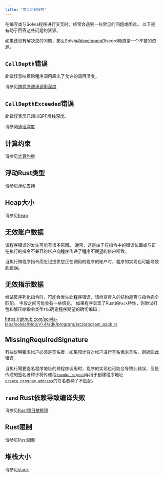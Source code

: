 ```yaml
---
title: "常见问题解答"
---
```


在编写或与Solvia程序进行交互时，经常会遇到一些常见的问题或困难。 以下是有助于回答这些问题的资源。

如果还没有解决您的问题，那么Solvia[#developers](https://discord.gg/RxeGBH)Discord频道是一个不错的资源。

## `CallDepth`错误

此错误意味着跨程序调用超出了允许的调用深度。

请参见[跨程序调用调用深度](developing/programming-model/calling-between-programs.md#call-depth)

## `CallDepthExceeded`错误

此错误表示已超出BPF堆栈深度。

请参阅[通话深度](overview.md#call-depth)

## 计算约束

请参见[计算约束](developing/programming-model/runtime.md#compute-budget)

## 浮动Rust类型

请参见[浮动支持](overview.md#float-support)

## Heap大小

请参见[heap](overview.md#heap)

## 无效账户数据

该程序错误的发生可能有很多原因。 通常，这是由于在指令中的错误位置或与正在执行的指令不兼容的帐户向程序传递了程序不期望的帐户所致。

当执行跨程序指令而忘记提供您正在调用的程序的帐户时，程序的实现也可能导致此错误。

## 无效指示数据

尝试反序列化指令时，可能会发生此程序错误，请检查传入的结构是否与指令完全匹配。 字段之间可能会有一些填充。 如果程序实现了Rust的`Pack`特性，则尝试打包和解压缩指令类型`T`以确定程序期望的确切编码：

https://github.com/solvia-labs/solvia/blob/v1.4/sdk/program/src/program_pack.rs

## MissingRequiredSignature

有些说明要求帐户必须是签名者；如果预计将对帐户进行签名但未签名，则返回此错误。

当执行需要签名程序地址的跨程序调用时，程序的实现也可能会导致此错误，但是传递的签名者种子将传递给[`invoke_signed`](developing/programming-model/calling-between-programs.md)与用于创建程序地址[`create_program_address`](developing/programming-model/calling-between-programs.md#program-derived-addresses)的签名者种子不匹配。

## `rand` Rust依赖导致编译失败

请参见[Rust项目依赖项](developing-rust.md#project-dependencies)

## Rust限制

请参见[Rust限制](developing-rust.md#restrictions)

## 堆栈大小

请参见[stack](overview.md#stack)